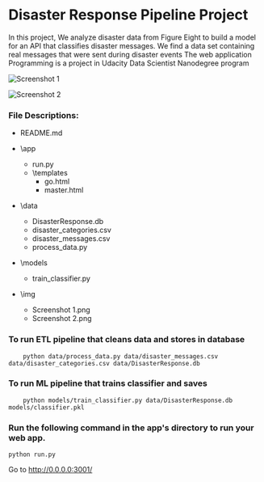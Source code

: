 # Disaster Response Pipeline Project

 In this project, We analyze disaster data from Figure Eight to build a model for an API that classifies disaster messages. We find a data set containing real messages that were sent during disaster events
 The web application Programming is a project in Udacity Data Scientist Nanodegree program

![Screenshot 1](https://user-images.githubusercontent.com/58215303/82330889-114fde80-99ec-11ea-80a4-7f5c00b39cb6.PNG)

![Screenshot 2](https://user-images.githubusercontent.com/58215303/82331021-3e9c8c80-99ec-11ea-9810-c8a98a8243b1.PNG)



### File Descriptions:

  * README.md
  
  *	\app
       * run.py
       * \templates
           * go.html
           * master.html


* \data
     * DisasterResponse.db
     * disaster_categories.csv
     * disaster_messages.csv
     * process_data.py
     
* \models
   * train_classifier.py
   
* \img
   * Screenshot 1.png
   * Screenshot 2.png
   



### To run ETL pipeline that cleans data and stores in database
        python data/process_data.py data/disaster_messages.csv data/disaster_categories.csv data/DisasterResponse.db
        
### To run ML pipeline that trains classifier and saves
        python models/train_classifier.py data/DisasterResponse.db models/classifier.pkl    
        
### Run the following command in the app's directory to run your web app.
    python run.py        
   
   
Go to http://0.0.0.0:3001/   
   
     
     
